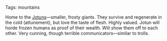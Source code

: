 Tags: mountains

Home to the [Jotuns](Jotuns)—smaller, frosty giants. They survive and regenerate in the cold (attunement), but love the taste of flesh. Highly valued. Jotun will horde frozen humans as proof of their wealth. Will show them off to each other. Very cunning, though terrible communicators—similar to trolls.